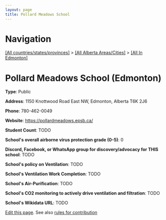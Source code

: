 ```yaml
---
layout: page
title: Pollard Meadows School
---
```

# Navigation

[[All countries/states/provinces]](../../..) > [[All Alberta Areas/Cities]](../..) > [[All In Edmonton]](..)

# Pollard Meadows School (Edmonton)

**Type**: Public

**Address**: 1150 Knottwood Road East NW, Edmonton, Alberta T6K 2J6

**Phone**: 780-462-0049

**Website**: <https://pollardmeadows.epsb.ca/>

**Student Count**: TODO

**School's overall airborne virus protection grade (0-5)**: 0

**Discord, Facebook, or WhatsApp group for discovery/advocacy for THIS school**: TODO

**School's policy on Ventilation**: TODO

**School's Ventilation Work Completion**: TODO

**School's Air-Purification**: TODO

**School's CO2 monitoring to actively drive ventilation and filtration**: TODO

**School's Wikidata URL**: TODO


[Edit this page](https://github.com/ventilate-schools/AB/edit/main/./Edmonton/Pollard_Meadows_School.md). See also [rules for contribution](../../../contribution-rules/)